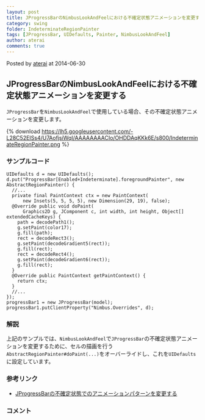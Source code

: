 ```yaml
---
layout: post
title: JProgressBarのNimbusLookAndFeelにおける不確定状態アニメーションを変更する
category: swing
folder: IndeterminateRegionPainter
tags: [JProgressBar, UIDefaults, Painter, NimbusLookAndFeel]
author: aterai
comments: true
---
```


Posted by [aterai](http://terai.xrea.jp/aterai.html) at 2014-06-30

## JProgressBarのNimbusLookAndFeelにおける不確定状態アニメーションを変更する
`JProgressBar`を`NimbusLookAndFeel`で使用している場合、その不確定状態アニメーションを変更します。


{% download https://lh5.googleusercontent.com/-L28C52EISs4/U7AofjsiWqI/AAAAAAAACIo/OHDDAqKKk6E/s800/IndeterminateRegionPainter.png %}

### サンプルコード
<pre class="prettyprint"><code>UIDefaults d = new UIDefaults();
d.put("ProgressBar[Enabled+Indeterminate].foregroundPainter", new AbstractRegionPainter() {
  //...
  private final PaintContext ctx = new PaintContext(
      new Insets(5, 5, 5, 5), new Dimension(29, 19), false);
  @Override public void doPaint(
      Graphics2D g, JComponent c, int width, int height, Object[] extendedCacheKeys) {
    path = decodePath1();
    g.setPaint(color17);
    g.fill(path);
    rect = decodeRect3();
    g.setPaint(decodeGradient5(rect));
    g.fill(rect);
    rect = decodeRect4();
    g.setPaint(decodeGradient6(rect));
    g.fill(rect);
  }
  @Override public PaintContext getPaintContext() {
    return ctx;
  }
  //...
});
progressBar1 = new JProgressBar(model);
progressBar1.putClientProperty("Nimbus.Overrides", d);
</code></pre>

### 解説
上記のサンプルでは、`NimbusLookAndFeel`で`JProgressBar`の不確定状態アニメーションを変更するために、セルの描画を行う`AbstractRegionPainter#doPaint(...)`をオーバーライドし、これを`UIDefaults`に設定しています。

### 参考リンク
- [JProgressBarの不確定状態でのアニメーションパターンを変更する](http://terai.xrea.jp/Swing/StripedProgressBar.html)

<!-- dummy comment line for breaking list -->

### コメント
